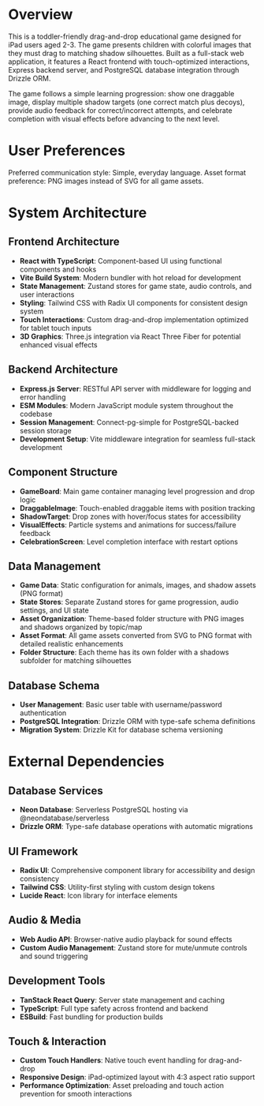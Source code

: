 # Overview

This is a toddler-friendly drag-and-drop educational game designed for iPad users aged 2-3. The game presents children with colorful images that they must drag to matching shadow silhouettes. Built as a full-stack web application, it features a React frontend with touch-optimized interactions, Express backend server, and PostgreSQL database integration through Drizzle ORM.

The game follows a simple learning progression: show one draggable image, display multiple shadow targets (one correct match plus decoys), provide audio feedback for correct/incorrect attempts, and celebrate completion with visual effects before advancing to the next level.

# User Preferences

Preferred communication style: Simple, everyday language.
Asset format preference: PNG images instead of SVG for all game assets.

# System Architecture

## Frontend Architecture
- **React with TypeScript**: Component-based UI using functional components and hooks
- **Vite Build System**: Modern bundler with hot reload for development
- **State Management**: Zustand stores for game state, audio controls, and user interactions
- **Styling**: Tailwind CSS with Radix UI components for consistent design system
- **Touch Interactions**: Custom drag-and-drop implementation optimized for tablet touch inputs
- **3D Graphics**: Three.js integration via React Three Fiber for potential enhanced visual effects

## Backend Architecture
- **Express.js Server**: RESTful API server with middleware for logging and error handling
- **ESM Modules**: Modern JavaScript module system throughout the codebase
- **Session Management**: Connect-pg-simple for PostgreSQL-backed session storage
- **Development Setup**: Vite middleware integration for seamless full-stack development

## Component Structure
- **GameBoard**: Main game container managing level progression and drop logic
- **DraggableImage**: Touch-enabled draggable items with position tracking
- **ShadowTarget**: Drop zones with hover/focus states for accessibility
- **VisualEffects**: Particle systems and animations for success/failure feedback
- **CelebrationScreen**: Level completion interface with restart options

## Data Management
- **Game Data**: Static configuration for animals, images, and shadow assets (PNG format)
- **State Stores**: Separate Zustand stores for game progression, audio settings, and UI state
- **Asset Organization**: Theme-based folder structure with PNG images and shadows organized by topic/map
- **Asset Format**: All game assets converted from SVG to PNG format with detailed realistic enhancements
- **Folder Structure**: Each theme has its own folder with a shadows subfolder for matching silhouettes

## Database Schema
- **User Management**: Basic user table with username/password authentication
- **PostgreSQL Integration**: Drizzle ORM with type-safe schema definitions
- **Migration System**: Drizzle Kit for database schema versioning

# External Dependencies

## Database Services
- **Neon Database**: Serverless PostgreSQL hosting via @neondatabase/serverless
- **Drizzle ORM**: Type-safe database operations with automatic migrations

## UI Framework
- **Radix UI**: Comprehensive component library for accessibility and design consistency
- **Tailwind CSS**: Utility-first styling with custom design tokens
- **Lucide React**: Icon library for interface elements

## Audio & Media
- **Web Audio API**: Browser-native audio playback for sound effects
- **Custom Audio Management**: Zustand store for mute/unmute controls and sound triggering

## Development Tools
- **TanStack React Query**: Server state management and caching
- **TypeScript**: Full type safety across frontend and backend
- **ESBuild**: Fast bundling for production builds

## Touch & Interaction
- **Custom Touch Handlers**: Native touch event handling for drag-and-drop
- **Responsive Design**: iPad-optimized layout with 4:3 aspect ratio support
- **Performance Optimization**: Asset preloading and touch action prevention for smooth interactions